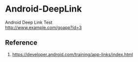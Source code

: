 # Android-DeepLink

Android Deep Link Test   
http://www.example.com/goapp?id=3


## Reference 
1. https://developer.android.com/training/app-links/index.html
